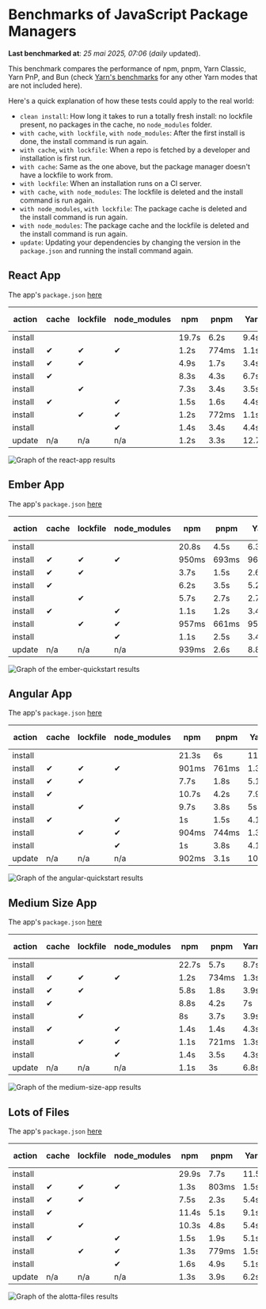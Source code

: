 # Benchmarks of JavaScript Package Managers

**Last benchmarked at**: _25 mai 2025, 07:06_ (_daily_ updated).

This benchmark compares the performance of npm, pnpm, Yarn Classic, Yarn PnP, and Bun (check [Yarn's benchmarks](https://yarnpkg.com/benchmarks) for any other Yarn modes that are not included here).

Here's a quick explanation of how these tests could apply to the real world:

- `clean install`: How long it takes to run a totally fresh install: no lockfile present, no packages in the cache, no `node_modules` folder.
- `with cache`, `with lockfile`, `with node_modules`: After the first install is done, the install command is run again.
- `with cache`, `with lockfile`: When a repo is fetched by a developer and installation is first run.
- `with cache`: Same as the one above, but the package manager doesn't have a lockfile to work from.
- `with lockfile`: When an installation runs on a CI server.
- `with cache`, `with node_modules`: The lockfile is deleted and the install command is run again.
- `with node_modules`, `with lockfile`: The package cache is deleted and the install command is run again.
- `with node_modules`: The package cache and the lockfile is deleted and the install command is run again.
- `update`: Updating your dependencies by changing the version in the `package.json` and running the install command again.

## React App

The app's `package.json` [here](./fixtures/react-app/package.json)

| action  | cache | lockfile | node_modules| npm | pnpm | Yarn | Yarn PnP | Bun |
| ---     | ---   | ---      | ---         | --- | ---  | ---  | ---      | --- |
| install |       |          |             | 19.7s | 6.2s | 9.4s | 4.4s | 1.4s |
| install | ✔     | ✔        | ✔           | 1.2s | 774ms | 1.1s | n/a | 35ms |
| install | ✔     | ✔        |             | 4.9s | 1.7s | 3.4s | 974ms | 437ms |
| install | ✔     |          |             | 8.3s | 4.3s | 6.7s | 4.1s | 417ms |
| install |       | ✔        |             | 7.3s | 3.4s | 3.5s | 969ms | 414ms |
| install | ✔     |          | ✔           | 1.5s | 1.6s | 4.4s | n/a | 34ms |
| install |       | ✔        | ✔           | 1.2s | 772ms | 1.1s | n/a | 31ms |
| install |       |          | ✔           | 1.4s | 3.4s | 4.4s | n/a | 31ms |
| update  | n/a | n/a | n/a | 1.2s | 3.3s | 12.7s | 6.3s | 35ms |

<img alt="Graph of the react-app results" src="results/img/react-app.svg" />

## Ember App

The app's `package.json` [here](./fixtures/ember-quickstart/package.json)

| action  | cache | lockfile | node_modules| npm | pnpm | Yarn | Yarn PnP | Bun |
| ---     | ---   | ---      | ---         | --- | ---  | ---  | ---      | --- |
| install |       |          |             | 20.8s | 4.5s | 6.3s | 3.6s | 1.3s |
| install | ✔     | ✔        | ✔           | 950ms | 693ms | 962ms | n/a | 27ms |
| install | ✔     | ✔        |             | 3.7s | 1.5s | 2.6s | 846ms | 329ms |
| install | ✔     |          |             | 6.2s | 3.5s | 5.2s | 3.2s | 341ms |
| install |       | ✔        |             | 5.7s | 2.7s | 2.7s | 837ms | 340ms |
| install | ✔     |          | ✔           | 1.1s | 1.2s | 3.4s | n/a | 27ms |
| install |       | ✔        | ✔           | 957ms | 661ms | 957ms | n/a | 25ms |
| install |       |          | ✔           | 1.1s | 2.5s | 3.4s | n/a | 24ms |
| update  | n/a | n/a | n/a | 939ms | 2.6s | 8.8s | 4.5s | 28ms |

<img alt="Graph of the ember-quickstart results" src="results/img/ember-quickstart.svg" />

## Angular App

The app's `package.json` [here](./fixtures/angular-quickstart/package.json)

| action  | cache | lockfile | node_modules| npm | pnpm | Yarn | Yarn PnP | Bun |
| ---     | ---   | ---      | ---         | --- | ---  | ---  | ---      | --- |
| install |       |          |             | 21.3s | 6s | 11.6s | 4.4s | 1.7s |
| install | ✔     | ✔        | ✔           | 901ms | 761ms | 1.3s | n/a | 29ms |
| install | ✔     | ✔        |             | 7.7s | 1.8s | 5.1s | 1.1s | 857ms |
| install | ✔     |          |             | 10.7s | 4.2s | 7.9s | 4s | 826ms |
| install |       | ✔        |             | 9.7s | 3.8s | 5s | 1.1s | 830ms |
| install | ✔     |          | ✔           | 1s | 1.5s | 4.1s | n/a | 28ms |
| install |       | ✔        | ✔           | 904ms | 744ms | 1.3s | n/a | 27ms |
| install |       |          | ✔           | 1s | 3.8s | 4.1s | n/a | 26ms |
| update  | n/a | n/a | n/a | 902ms | 3.1s | 10.4s | 4.2s | 34ms |

<img alt="Graph of the angular-quickstart results" src="results/img/angular-quickstart.svg" />

## Medium Size App

The app's `package.json` [here](./fixtures/medium-size-app/package.json)

| action  | cache | lockfile | node_modules| npm | pnpm | Yarn | Yarn PnP | Bun |
| ---     | ---   | ---      | ---         | --- | ---  | ---  | ---      | --- |
| install |       |          |             | 22.7s | 5.7s | 8.7s | 4.6s | 1.8s |
| install | ✔     | ✔        | ✔           | 1.2s | 734ms | 1.3s | n/a | 32ms |
| install | ✔     | ✔        |             | 5.8s | 1.8s | 3.9s | 1.1s | 489ms |
| install | ✔     |          |             | 8.8s | 4.2s | 7s | 4.1s | 476ms |
| install |       | ✔        |             | 8s | 3.7s | 3.9s | 1.1s | 474ms |
| install | ✔     |          | ✔           | 1.4s | 1.4s | 4.3s | n/a | 30ms |
| install |       | ✔        | ✔           | 1.1s | 721ms | 1.3s | n/a | 28ms |
| install |       |          | ✔           | 1.4s | 3.5s | 4.3s | n/a | 28ms |
| update  | n/a | n/a | n/a | 1.1s | 3s | 6.8s | 4.2s | 39ms |

<img alt="Graph of the medium-size-app results" src="results/img/medium-size-app.svg" />

## Lots of Files

The app's `package.json` [here](./fixtures/alotta-files/package.json)

| action  | cache | lockfile | node_modules| npm | pnpm | Yarn | Yarn PnP | Bun |
| ---     | ---   | ---      | ---         | --- | ---  | ---  | ---      | --- |
| install |       |          |             | 29.9s | 7.7s | 11.5s | 5.4s | 1.7s |
| install | ✔     | ✔        | ✔           | 1.3s | 803ms | 1.5s | n/a | 40ms |
| install | ✔     | ✔        |             | 7.5s | 2.3s | 5.4s | 1.3s | 706ms |
| install | ✔     |          |             | 11.4s | 5.1s | 9.1s | 4.9s | 699ms |
| install |       | ✔        |             | 10.3s | 4.8s | 5.4s | 1.3s | 695ms |
| install | ✔     |          | ✔           | 1.5s | 1.9s | 5.1s | n/a | 40ms |
| install |       | ✔        | ✔           | 1.3s | 779ms | 1.5s | n/a | 36ms |
| install |       |          | ✔           | 1.6s | 4.9s | 5.1s | n/a | 36ms |
| update  | n/a | n/a | n/a | 1.3s | 3.9s | 6.2s | 5s | 84ms |

<img alt="Graph of the alotta-files results" src="results/img/alotta-files.svg" />